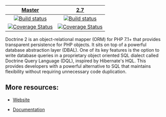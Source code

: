 | [Master][Master] | [2.7][2.7] |
|:----------------:|:----------:|
| [![Build status][Master image]][Master] | [![Build status][2.7 image]][2.7] |
| [![Coverage Status][Master coverage image]][Master coverage] | [![Coverage Status][2.7 coverage image]][2.7 coverage] |

Doctrine 2 is an object-relational mapper (ORM) for PHP 7.1+ that provides transparent persistence
for PHP objects. It sits on top of a powerful database abstraction layer (DBAL). One of its key features
is the option to write database queries in a proprietary object oriented SQL dialect called Doctrine Query Language (DQL),
inspired by Hibernate's HQL. This provides developers with a powerful alternative to SQL that maintains flexibility
without requiring unnecessary code duplication.


## More resources:

* [Website](http://www.doctrine-project.org)
* [Documentation](http://docs.doctrine-project.org/projects/doctrine-orm/en/latest/index.html)


  [Master image]: https://img.shields.io/travis/doctrine/orm/master.svg?style=flat-square
  [Master]: https://travis-ci.org/doctrine/orm
  [Master coverage image]: https://img.shields.io/scrutinizer/coverage/g/doctrine/orm/master.svg?style=flat-square
  [Master coverage]: https://scrutinizer-ci.com/g/doctrine/orm/?branch=master
  [2.7 image]: https://img.shields.io/travis/doctrine/orm/2.7.svg?style=flat-square
  [2.7]: https://github.com/doctrine/orm/tree/2.7
  [2.7 coverage image]: https://img.shields.io/scrutinizer/coverage/g/doctrine/orm/2.7.svg?style=flat-square
  [2.7 coverage]: https://scrutinizer-ci.com/g/doctrine/orm/?branch=2.7
